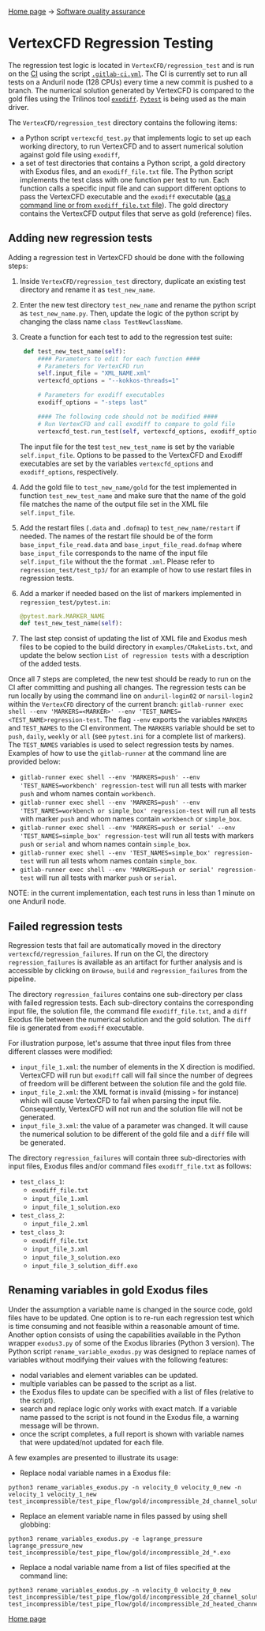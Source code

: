 [Home page](https://code-int.ornl.gov/vertex/vertex-cfd/-/wikis/home) -> [Software quality assurance](software-quality-assurance.md)

# VertexCFD Regression Testing

The regression test logic is located in `VertexCFD/regression_test` and is run on the [CI](https://code-int.ornl.gov/vertex/vertexcfd/-/pipelines) using the script [`.gitlab-ci.yml`](../../.gitlab-ci.yml). The CI is currently set to run all tests on a Anduril node (128 CPUs) every time a new commit is pushed to a branch. The numerical solution generated by VertexCFD is compared to the gold files using the Trilinos tool [`exodiff`](https://gsjaardema.github.io/seacas-docs/exo_util.pdf). [`Pytest`](https://docs.pytest.org/en/6.2.x/contents.html) is being used as the main driver.

The `VertexCFD/regression_test` directory contains the following items:
- a Python script `vertexcfd_test.py` that implements logic to set up each working directory, to run VertexCFD and to assert numerical solution against gold file using `exodiff`,
- a set of test directories that contains a Python script, a gold directory with Exodus files, and an `exodiff_file.txt` file. The Python script implements the test class with one function per test to run. Each function calls a specific input file and can support different options to pass the VertexCFD executable and the `exodiff` executable ([as a command line or from `exodiff_file.txt` file](https://gsjaardema.github.io/seacas-docs/exo_util.pdf)). The gold directory contains the VertexCFD output files that serve as gold (reference) files.

## Adding new regression tests

Adding a regression test in VertexCFD should be done with the following steps:

1. Inside `VertexCFD/regression_test` directory, duplicate an existing test directory and rename it as `test_new_name`.

2. Enter the new test directory `test_new_name` and rename the python script as `test_new_name.py`. Then, update the logic of the python script by changing the class name `class TestNewClassName`.

3. Create a function for each test to add to the regression test suite:
   ```python
    def test_new_test_name(self):
        #### Parameters to edit for each function ####
        # Parameters for VertexCFD run
        self.input_file = "XML_NAME.xml"
        vertexcfd_options = "--kokkos-threads=1"

        # Parameters for exodiff executables
        exodiff_options = "-steps last"

        #### The following code should not be modified ####
        # Run VertexCFD and call exodiff to compare to gold file
        vertexcfd_test.run_test(self, vertexcfd_options, exodiff_options)
   ```
   The input file for the test `test_new_test_name` is set by the variable `self.input_file`. Options to be passed to the VertexCFD and Exodiff executables are set by the variables `vertexcfd_options` and `exodiff_options`, respectively.

4. Add the gold file to `test_new_name/gold` for the test implemented in function `test_new_test_name` and make sure that the name of the gold file matches the name of the output file set in the XML file `self.input_file`.

5. Add the restart files (`.data` and `.dofmap`) to `test_new_name/restart` if needed. The names of the restart file should be of the form `base_input_file_read.data` and `base_input_file_read.dofmap` where `base_input_file` corresponds to the name of the input file `self.input_file` without the the format `.xml`. Please refer to `regression_test/test_tp3/` for an example of how to use restart files in regression tests.

6. Add a marker if needed based on the list of markers implemented in `regression_test/pytest.in`:
   ```python
   @pytest.mark.MARKER_NAME
   def test_new_test_name(self):
   ```

7. The last step consist of updating the list of XML file and Exodus mesh files to be copied to the build directory in `examples/CMakeLists.txt`, and update the below section `List of regression tests` with a description of the added tests.

Once all 7 steps are completed, the new test should be ready to run on the CI after committing and pushing all changes. The regression tests can be run locally by using the command line on `anduril-login02` or `narsil-login2` within the `VertexCFD` directory of the current branch: `gitlab-runner exec shell --env 'MARKERS=<MARKER>' --env 'TEST_NAMES=<TEST_NAME>regression-test`. The flag `--env` exports the variables `MARKERS` and `TEST_NAMES` to the CI environment. The `MARKERS` variable should be set to `push`, `daily`, `weekly` or `all` (see `pytest.ini` for a complete list of markers). The `TEST_NAMES` variables is used to select regression tests by names. Examples of how to use the `gitlab-runner` at the command line are provided below:
- `gitlab-runner exec shell --env 'MARKERS=push' --env 'TEST_NAMES=workbench' regression-test` will run all tests with marker `push` and whom names contain `workbench`.
- `gitlab-runner exec shell --env 'MARKERS=push' --env 'TEST_NAMES=workbench or simple_box' regression-test` will run all tests with marker `push` and whom names contain `workbench` or `simple_box`.
- `gitlab-runner exec shell --env 'MARKERS=push or serial' --env 'TEST_NAMES=simple_box' regression-test` will run all tests with markers `push` or `serial` and whom names contain `simple_box`.
- `gitlab-runner exec shell --env 'TEST_NAMES=simple_box' regression-test` will run all tests whom names contain `simple_box`.
- `gitlab-runner exec shell --env 'MARKERS=push or serial' regression-test` will run all tests with marker `push` or `serial`.

NOTE: in the current implementation, each test runs in less than 1 minute on one Anduril node.

## Failed regression tests

Regression tests that fail are automatically moved in the directory `vertexcfd/regression_failures`. If run on the CI, the directory `regression_failures` is available as an artifact for further analysis and is accessible by clicking on `Browse`, `build` and `regression_failures` from the pipeline.

The directory `regression_failures` contains one sub-directory per class with failed regression tests. Each sub-directory contains the corresponding input file, the solution file, the command file `exodiff_file.txt`, and a `diff` Exodus file between the numerical solution and the gold solution. The `diff` file is generated from `exodiff` executable.

For illustration purpose, let's assume that three input files from three different classes were modified:
- `input_file_1.xml`: the number of elements in the X direction is modified. VertexCFD will run but `exodiff` call will fail since the number of degrees of freedom will be different between the solution file and the gold file.
- `input_file_2.xml`: the XML format is invalid (missing `>` for instance) which will cause VertexCFD to fail when parsing the input file. Consequently, VertexCFD will not run and the solution file will not be generated.
- `input_file_3.xml`: the value of a parameter was changed. It will cause the numerical solution to be different of the gold file and a `diff` file will be generated.

The directory `regression_failures` will contain three sub-directories with input files, Exodus files and/or command files `exodiff_file.txt` as follows:
- `test_class_1`:
  - `exodiff_file.txt`
  - `input_file_1.xml`
  - `input_file_1_solution.exo`
- `test_class_2`:
  - `input_file_2.xml`
- `test_class_3`:
  - `exodiff_file.txt`
  - `input_file_3.xml`
  - `input_file_3_solution.exo`
  - `input_file_3_solution_diff.exo`

## Renaming variables in gold Exodus files

Under the assumption a variable name is changed in the source code, gold files have to be updated. One option is to re-run each regression test which is time consuming and not feasible within a reasonable amount of time. Another option consists of using the capabilities available in the Python wrapper `exodus3.py` of some of the Exodus libraries (Python 3 version). The Python script `rename_variable_exodus.py` was designed to replace names of variables without modifying their values with the following features:
- nodal variables and element variables can be updated.
- multiple variables can be passed to the script as a list.
- the Exodus files to update can be specified with a list of files (relative to the script).
- search and replace logic only works with exact match. If a variable name passed to the script is not found in the Exodus file, a warning message will be thrown.
- once the script completes, a full report is shown with variable names that were updated/not updated for each file.

A few examples are presented to illustrate its usage:
- Replace nodal variable names in a Exodus file:
```
python3 rename_variables_exodus.py -n velocity_0 velocity_0_new -n velocity_1 velocity_1_new test_incompressible/test_pipe_flow/gold/incompressible_2d_channel_solution.exo
```
- Replace an element variable name in files passed by using shell globbing:
```
python3 rename_variables_exodus.py -e lagrange_pressure lagrange_pressure_new test_incompressible/test_pipe_flow/gold/incompressible_2d_*.exo
```
- Replace a nodal variable name from a list of files specified at the command line:
```
python3 rename_variables_exodus.py -n velocity_0 velocity_0_new test_incompressible/test_pipe_flow/gold/incompressible_2d_channel_solution.exo test_incompressible/test_pipe_flow/gold/incompressible_2d_heated_channel_solution.exo
```

[Home page](https://code-int.ornl.gov/vertex/vertex-cfd/-/wikis/home)

